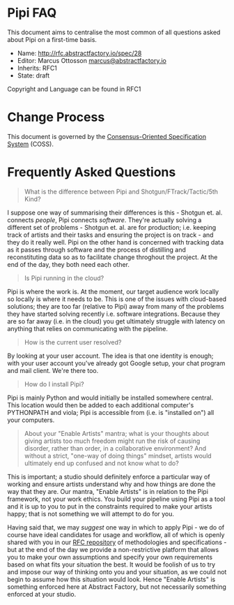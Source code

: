 # Pipi FAQ

This document aims to centralise the most common of all questions asked about Pipi on a first-time basis.

* Name: http://rfc.abstractfactory.io/spec/28
* Editor: Marcus Ottosson <marcus@abstractfactory.io>
* Inherits: RFC1
* State: draft

Copyright and Language can be found in RFC1

# Change Process

This document is governed by the [Consensus-Oriented Specification System](http://www.digistan.org/spec:1/COSS) (COSS).

# Frequently Asked Questions

> What is the difference between Pipi and Shotgun/FTrack/Tactic/5th Kind?

I suppose one way of summarising their differences is this - Shotgun et. al. connects *people*, Pipi connects *software*. They're actually solving a different set of problems - Shotgun et. al. are for production; i.e. keeping track of artists and their tasks and ensuring the project is on track - and they do it really well. Pipi on the other hand is concerned with tracking data as it passes through software and the process of distilling and reconstituting data so as to facilitate change throghout the project. At the end of the day, they both need each other.

> Is Pipi running in the cloud?

Pipi is where the work is. At the moment, our target audience work locally so locally is where it needs to be. This is one of the issues with cloud-based solutions; they are too far (relative to Pipi) away from many of the problems they have started solving recently i.e. software integrations. Because they are so far away (i.e. in the cloud) you get ultimately struggle with latency on anything that relies on communicating with the pipeline.

> How is the current user resolved?

By looking at your user account. The idea is that one identity is enough; with your user account you've already got Google setup, your chat program and mail client. We're there too.

> How do I install Pipi?

Pipi is mainly Python and would initially be installed somewhere central. This location would then be added to each additional computer's PYTHONPATH and viola; Pipi is accessible from (i.e. is "installed on") all your computers.

> About your "Enable Artists" mantra; what is your thoughts about giving artists too much freedom might run the risk of causing disorder, rather than order, in a collaborative environment? And without a strict, "one-way of doing things" mindset, artists would ultimately end up confused and not know what to do?

This is important; a studio should definitely enforce a particular way of working and ensure artists understand why and how things are done the way that they are. Our mantra, "Enable Artists" is in relation to the Pipi framework, not your work ethics. You build your pipeline using Pipi as a tool and it is up to you to put in the constraints required to make your artists happy; that is not something we will attempt to do for you.

Having said that, we may *suggest* one way in which to apply Pipi - we do of course have ideal candidates for usage and workflow, all of which is openly shared with you in our [RFC repository][] of methodologies and specifications - but at the end of the day we provide a non-restrictive platform that allows you to make your own assumptions and specify your own requirements based on what fits your situation the best. It would be foolish of us to try and impose our way of thinking onto you and your situation, as we could not begin to assume how this situation would look. Hence "Enable Artists" is something enforced here at Abstract Factory, but not necessarily something enforced at your studio.

[RFC repository]: http://rfc.abstractfactory.io